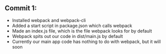 
## Commit 1:
- Installed webpack and webpack-cli
- Added a start script in package.json which calls webpack
- Made an index.js file, which is the file webpack looks for by default
- Webpack spits out our code in dist/main.js by default
- Currently our main app code has nothing to do with webpack, but it will soon